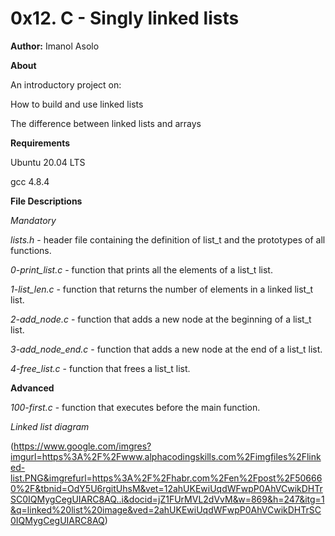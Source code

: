 # 0x12. C - Singly linked lists

**Author:** 
Imanol Asolo

**About**

An introductory project on:

How to build and use linked lists

The difference between linked lists and arrays

**Requirements**

Ubuntu 20.04 LTS

gcc 4.8.4

**File Descriptions**

*Mandatory*

*lists.h* - header file containing the definition of list_t and the prototypes of all functions.

*0-print_list.c* - function that prints all the elements of a list_t list.

*1-list_len.c* - function that returns the number of elements in a linked list_t list.

*2-add_node.c* - function that adds a new node at the beginning of a list_t list.

*3-add_node_end.c* - function that adds a new node at the end of a list_t list.

*4-free_list.c* - function that frees a list_t list.

**Advanced**

*100-first.c* - function that executes before the main function.

*Linked list diagram*

(https://www.google.com/imgres?imgurl=https%3A%2F%2Fwww.alphacodingskills.com%2Fimgfiles%2Flinked-list.PNG&imgrefurl=https%3A%2F%2Fhabr.com%2Fen%2Fpost%2F506660%2F&tbnid=OdY5U6rgitUhsM&vet=12ahUKEwiUqdWFwpP0AhVCwikDHTrSC0IQMygCegUIARC8AQ..i&docid=jZ1FUrMVL2dVvM&w=869&h=247&itg=1&q=linked%20list%20image&ved=2ahUKEwiUqdWFwpP0AhVCwikDHTrSC0IQMygCegUIARC8AQ)

